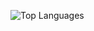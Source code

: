 ![Top Languages](https://github-readme-stats.vercel.app/api/top-langs/?username=TECH-WITH-TANMAYA&layout=compact&theme=radical)
